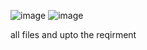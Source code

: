![image](https://github.com/user-attachments/assets/10bda2af-d266-4e26-915d-8f6363858eac)
![image](https://github.com/user-attachments/assets/b024a65b-058f-4fe7-a976-79cfb2e832f6)


all files and upto the reqirment 
